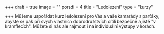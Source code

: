 +++
draft = true
image = ""
poradi = 4
title = "Ledolezení"
type = "kurzy"

+++
Můžeme uspořádat kurz ledolezení pro Vás a vaše kamarády a parťáky, abyste se pak při svých vlastních dobrodružstvích cítili bezpečně a jistě "v kramflecích". Můžete si nás ale najmout i na individuální výstupy v horách.